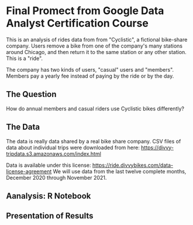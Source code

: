 # Final Promect from Google Data Analyst Certification Course

This is an analysis of rides data from from "Cyclistic", a fictional bike-share company. Users remove a bike from one of the company's many stations around Chicago, and then return it to the same station or any other station. This is a "ride".

The company has two kinds of users, "casual" users and "members". Members pay a yearly fee instead of paying by the ride or by the day.

## The Question

How do annual members and casual riders use Cyclistic bikes differently?

## The Data

The data is really data shared by a real bike share company. 
CSV files of data about individual trips were downloaded from here: https://divvy-tripdata.s3.amazonaws.com/index.html

Data is available under this license: https://ride.divvybikes.com/data-license-agreement
We will use data from the last twelve complete months, December 2020 through November 2021.

## Aanalysis: R Notebook


## Presentation of Results



